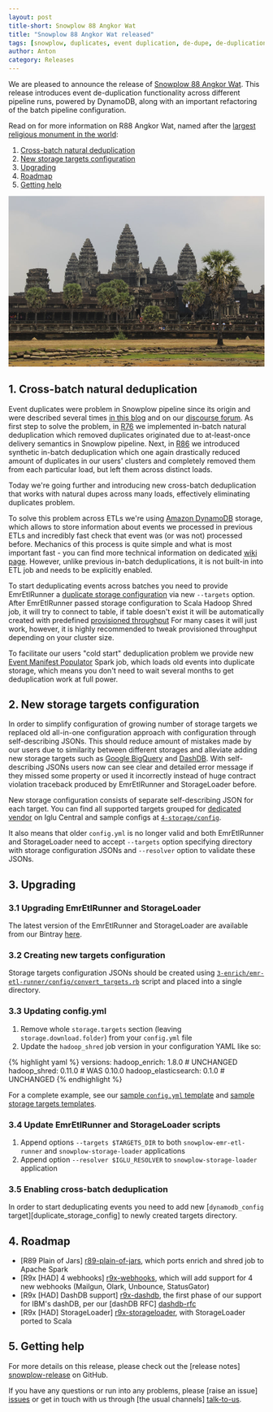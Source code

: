 ```yaml
---
layout: post
title-short: Snowplow 88 Angkor Wat
title: "Snowplow 88 Angkor Wat released"
tags: [snowplow, duplicates, event duplication, de-dupe, de-duplication, dynamodb]
author: Anton
category: Releases
---
```


We are pleased to announce the release of [Snowplow 88 Angkor Wat][snowplow-release]. This release introduces event de-duplication functionality across different pipeline runs, powered by DynamoDB, along with an important refactoring of the batch pipeline configuration.

Read on for more information on R88 Angkor Wat, named after the [largest religious monument in the world][angkor-wat]:

1. [Cross-batch natural deduplication](/blog/2017/02/20/snowplow-r88-angkor-wat-released#crossbatch-natural-deduplication)
2. [New storage targets configuration](/blog/2017/02/20/snowplow-r88-angkor-wat-released#storage-targets)
3. [Upgrading](/blog/2017/02/20/snowplow-r88-angkor-wat-released#upgrading)
4. [Roadmap](/blog/2017/02/20/snowplow-r88-angkor-wat-released#roadmap)
5. [Getting help](/blog/2017/02/20/snowplow-r88-angkor-wat-released#help)

![angkor-wat][angkor-wat-img]

<!--more-->

<h2 id="synthetic-dedupe">1. Cross-batch natural deduplication</h2>

Event duplicates were problem in Snowplow pipeline since its origin and were described several times [in this blog][dupes-blog-post] and on our [discourse forum][dupes-discourse-thread]. 
As first step to solve the problem, in [R76][r76-changeable-hawk-eagle-release] we implemented in-batch natural deduplication which removed duplicates originated due to at-least-once delivery semantics in Snowplow pipeline. 
Next, in [R86][r86-petra-release] we introduced synthetic in-batch deduplication which one again drastically reduced amount of duplicates in our users' clusters and completely removed them from each particular load, but left them across distinct loads.

Today we're going further and introducing new cross-batch deduplication that works with natural dupes across many loads, effectively eliminating duplicates problem.

To solve this problem across ETLs we're using [Amazon DynamoDB][amazon-dynamodb] storage, which allows to store information about events we processed in previous ETLs and incredibly fast check that event was (or was not) processed before. 
Mechanics of this process is quite simple and what is most important fast - you can find more technical information on dedicated [wiki page][shs-wiki]. 
However, unlike previous in-batch deduplications, it is not built-in into ETL job and needs to be explicitly enabled.

To start deduplicating events across batches you need to provide EmrEtlRunner a [duplicate storage configuration][duplicate-storage-config] via new `--targets` option. 
After EmrEtlRunner passed storage configuration to Scala Hadoop Shred job, it will try to connect to table, if table doesn't exist it will be automatically created with predefined [provisioned throughput][provisioned-throughput] 
For many cases it will just work, however, it is highly recommended to tweak provisioned throughput depending on your cluster size.

To facilitate our users "cold start" deduplication problem we provide new [Event Manifest Populator][event-manifest-populator] Spark job, 
which loads old events into duplicate storage, which means you don't need to wait several months to get deduplication work at full power.

<h2 id="storage-targets">2. New storage targets configuration</h2>

In order to simplify configuration of growing number of storage targets we replaced old all-in-one configuration approach with configuration through self-describing JSONs. This should reduce amount of mistakes made by our users due to similarity between different storages and alleviate adding new storage targets such as [Google BigQuery][bigquery] and [DashDB][dashdb-rfc].
With self-describing JSONs users now can see clear and detailed error message if they missed some property or used it incorrectly instead of huge contract violation traceback produced by EmrEtlRunner and StorageLoader before.

New storage configuration consists of separate self-describing JSON for each target.
You can find all supported targets grouped for [dedicated vendor][snowplow-storage-vendor] on Iglu Central and sample configs at [`4-storage/config`][sample-targets].

It also means that older `config.yml` is no longer valid and both EmrEtlRunner and StorageLoader need to accept `--targets` option specifying directory with storage configuration JSONs and `--resolver` option to validate these JSONs.

<h2 id="upgrading">3. Upgrading</h2>

<h3>3.1 Upgrading EmrEtlRunner and StorageLoader</h3>

The latest version of the EmrEtlRunner and StorageLoader are available from our Bintray [here][app-dl].

<h3>3.2 Creating new targets configuration</h3>

Storage targets configuration JSONs should be created using [`3-enrich/emr-etl-runner/config/convert_targets.rb`][convert-targets] script and placed into a single directory.

<h3>3.3 Updating config.yml</h3>

1. Remove whole `storage.targets` section (leaving `storage.download.folder`) from your `config.yml` file
2. Update the `hadoop_shred` job version in your configuration YAML like so:

{% highlight yaml %}
versions:
  hadoop_enrich: 1.8.0        # UNCHANGED
  hadoop_shred: 0.11.0        # WAS 0.10.0
  hadoop_elasticsearch: 0.1.0 # UNCHANGED
{% endhighlight %}

For a complete example, see our [sample `config.yml` template][emretlrunner-config-yml] and [sample storage targets templates][sample-targets].

<h3>3.4 Update EmrEtlRunner and StorageLoader scripts</h3>

1. Append options `--targets $TARGETS_DIR` to both `snowplow-emr-etl-runner` and `snowplow-storage-loader` applications 
2. Append option `--resolver $IGLU_RESOLVER` to `snowplow-storage-loader` application

<h3>3.5 Enabling cross-batch deduplication</h3>

In order to start deduplicating events you need to add new [`dynamodb_config` target][duplicate_storage_config] to newly created targets directory.

<h2 id="roadmap">4. Roadmap</h2>

* [R89 Plain of Jars] [r89-plain-of-jars], which ports enrich and shred job to Apache Spark
* [R9x [HAD] 4 webhooks] [r9x-webhooks], which will add support for 4 new webhooks (Mailgun, Olark, Unbounce, StatusGator)
* [R9x [HAD] DashDB support] [r9x-dashdb], the first phase of our support for IBM's dashDB, per our [dashDB RFC] [dashdb-rfc]
* [R9x [HAD] StorageLoader] [r9x-storageloader], with StorageLoader ported to Scala

<h2 id="help">5. Getting help</h2>

For more details on this release, please check out the [release notes] [snowplow-release] on GitHub.

If you have any questions or run into any problems, please [raise an issue] [issues] or get in touch with us through [the usual channels] [talk-to-us].

[angkor-wat]: https://en.wikipedia.org/wiki/Angkor_Wat
[angkor-wat-img]: /assets/img/blog/2017/02/angkor-wat.jpg

[snowplow-release]: https://github.com/snowplow/snowplow/releases/r88-angkor-wat

[amazon-dynamodb]: https://aws.amazon.com/dynamodb/
[dashdb-rfc]: http://discourse.snowplowanalytics.com/t/loading-enriched-events-into-ibm-dashdb/768
[bigquery]: https://cloud.google.com/bigquery/
[shs-wiki]: https://github.com/snowplow/snowplow/wiki/Scala-Hadoop-Shred#33-cross-batch-natural-de-duplication
[provisioned-throughput]: http://docs.aws.amazon.com/amazondynamodb/latest/developerguide/HowItWorks.ProvisionedThroughput.html

[snowplow-storage-vendor]: https://github.com/snowplow/iglu-central/tree/master/schemas/com.snowplowanalytics.snowplow.storage

[convert-targets]: https://github.com/snowplow/snowplow/blob/master/3-enrich/emr-etl-runner/config/convert_targets.rb
[sample-targets]: https://github.com/snowplow/snowplow/blob/master/4-storage/config/targets
[duplicate-storage-config]: https://github.com/snowplow/snowplow/wiki/Configuring-storage-targets#dynamodb
[event-manifest-populator]: https://github.com/snowplow/snowplow/blob/master/5-data-modeling/event-manifest-populator

[r76-changeable-hawk-eagle-release]: http://snowplowanalytics.com/blog/2016/01/26/snowplow-r76-changeable-hawk-eagle-released/
[r86-petra-release]: http://snowplowanalytics.com/blog/2016/12/20/snowplow-r86-petra-released/
[dupes-blog-post]: http://snowplowanalytics.com/blog/2015/08/19/dealing-with-duplicate-event-ids/
[dupes-discourse-thread]: http://discourse.snowplowanalytics.com/t/de-deduplicating-events-in-hadoop-and-redshift-tutorial/248

[app-dl]: http://dl.bintray.com/snowplow/snowplow-generic/snowplow_emr_r88_angkor_wat.zip
[emretlrunner-config-yml]: https://github.com/snowplow/snowplow/blob/master/3-enrich/emr-etl-runner/config/config.yml.sample

[r89-plain-of-jars]: https://github.com/snowplow/snowplow/milestone/137
[r9x-webhooks]: https://github.com/snowplow/snowplow/milestone/129
[r9x-dashdb]: https://github.com/snowplow/snowplow/milestone/119
[r9x-storageloader]: https://github.com/snowplow/snowplow/milestone/121

[issues]: https://github.com/snowplow/snowplow/issues/new
[talk-to-us]: https://github.com/snowplow/snowplow/wiki/Talk-to-us

